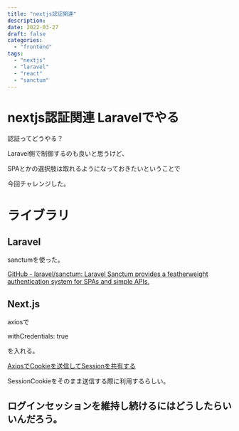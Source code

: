 ```yaml
---
title: "nextjs認証関連"
description:
date: 2022-03-27
draft: false
categories:
  - "frontend"
tags:
  - "nextjs"
  - "laravel"
  - "react"
  - "sanctum"
---
```


# nextjs認証関連 Laravelでやる

認証ってどうやる？

Laravel側で制御するのも良いと思うけど、

SPAとかの選択肢は取れるようになっておきたいということで

今回チャレンジした。

# ライブラリ

## Laravel

sanctumを使った。

[GitHub - laravel/sanctum: Laravel Sanctum provides a featherweight authentication system for SPAs and simple APIs.](https://github.com/laravel/sanctum)

## Next.js

axiosで

withCredentials: true

を入れる。

[AxiosでCookieを送信してSessionを共有する](https://i-407.com/blog/tech/n1/)

SessionCookieをそのまま送信する際に利用するらしい。

## ログインセッションを維持し続けるにはどうしたらいいんだろう。
